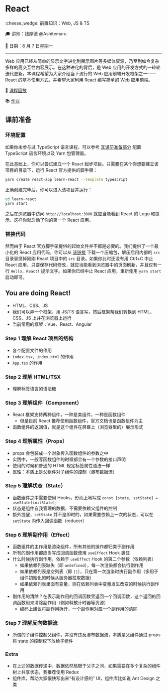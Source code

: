 # React

:cheese_wedge: 前置知识：Web, JS & TS

:mortar_board: 讲师：钱厚德 @Ashitemaru

:date: 日期：8 月 7 日星期一

---

Web 应用已经从简单的显示文字进化到展示图片等多媒体资源，乃至到如今复杂多样的高交互性内容展示。在这种进化的背后，是 Web 应用的开发方式的一轮轮迭代更新。本课程希望为大家介绍当下流行的 Web 应用前端开发框架之一——React 的基本使用方式，并希望大家利用 React 编写简单的 Web 应用前端。

:movie_camera: [课程回放](https://www.bilibili.com/video/BV1K44y1A7vv)

:books: [作业](https://github.com/sast-summer-training-2023/sast-react)

## 课前准备

### 环境配置

如果你未参与过 TypeScript 语言课程，可以参考 [其课前准备部分](/frontend/js-ts/#_1) 配置 TypeScript 语言环境以及 Yarn 包管理器。

在此基础上，你可以尝试建立一个 React 起步项目。只需要在某个你想要建立该项目的目录下，运行 React 官方提供的脚手架：

```bash
yarn create react-app learn-react --template typescript
```

正确创建完毕后，你可以进入该项目并运行：

```bash
cd learn-react
yarn start
```

之后在浏览器中访问 `http://localhost:3000` 就应当能看到 React 的 Logo 和提示，这样你就启动了你的第一个 React 应用。

### 替换代码

然而由于 React 官方脚手架提供的起始文件并不都是必要的。我们提供了一个最小化的 React 应用代码，你可以从 <a href="../../../static/src.zip" target="_blank" download="src.zip">该链接</a> 下载一个压缩包，解压后用内部的 `src` 目录替换掉刚刚 React 项目中的 `src` 目录。如果你此时还没有用 Ctrl+C 中止 React 应用，只要保存代码修改，就应当能看到浏览器中的页面刷新，并且仅有一行 `Hello, React!` 提示文字。如果你已经中止 React 应用，重新使用 `yarn start` 启动即可。

## You are doing React!

- HTML、CSS、JS
- 我们可以弄一个框架，用 JS/TS 语言写，然后框架帮我们转换到 HTML、CSS、JS 上并在浏览器上运行
- 当前常用的框架：Vue、React、Angular

### Step 1 理解 React 项目的结构

- 各个配置文件的作用
- `index.tsx, index.html` 的作用
- `App.tsx` 的作用

### Step 2 理解 HTML/TSX

- 理解标签语言的语法糖

### Step 3 理解组件（Component）

- React 框架支持两种组件，一种是类组件，一种是函数组件
  - 但是目前 React 推荐使用函数组件，官方文档也是函数组件为主
- 函数组件的返回值，就是这个组件在屏幕上（浏览器里的）展示形式

### Step 4 理解属性（Props）

- props 会包装成一个对象传入函数组件的参数之中
- 实践中，一般写函数组件的时候都会有一个参数的接口声明
- 使用的时候和普通的 HTML 规定标签属性语法一样
- 属性：本质上是父组件对子组件的控制（瀑布数据流）

### Step 5 理解状态（State）

- 函数组件之中需要使用 Hooks，形而上地写成 `const [state, setState] = useState(initState);`
- 状态是组件自我管理的数据，不需要依赖父组件的控制
- 额外提醒，`setState` 并不是即时的，如果需要依赖上一次的状态，可以在 `setState` 内传入回调函数（reducer）

### Step 6 理解副作用（Effect）

- 函数组件的主作用是渲染组件，所有其他的操作都归类于副作用
- 所有的副作用都应当写成回调函数使用 `useEffect` Hook 裹住
- 什么时候执行副作用，依赖于 `useEffect` Hook 的第二个参数（依赖列表）
  - 如果依赖列表缺失（即 `undefined`），每一次渲染都会执行副作用
  - 如果依赖列表是空列表（即 `[]`），只在第一次渲染时执行副作用（多用于组件初始化的时候从服务器拉取数据）
  - 如果依赖列表里面有变量，则在依赖列表中变量发生改变的时候执行副作用
- 副作用的清除？在表示副作用的回调函数里返回一个回调函数，这个返回的回调函数用来清除副作用（例如释放计时器等资源）
  - 编码上建议将副作用拆开，一个副作用对应一个副作用的清除

### Step 7 理解反向数据流

- 所谓的子组件控制父组件，并没有违反瀑布数据流，本质是父组件通过 props 将 state 的控制权下放给子组件

### Extra

- 在上述的数据传递中，数据依然局限于父子之间，如果需要在多个复杂的组件树上共享状态，我推荐使用 Redux
- 组件库，帮助大家很快写出来“有设计感的” UI，组件库比如说 Ant Design 之类